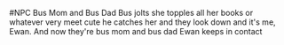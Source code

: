#NPC 
Bus Mom and Bus Dad
Bus jolts she topples all her books or whatever very meet cute he catches her and they look down and it's me, Ewan. And now they're bus mom and bus dad
Ewan keeps in contact